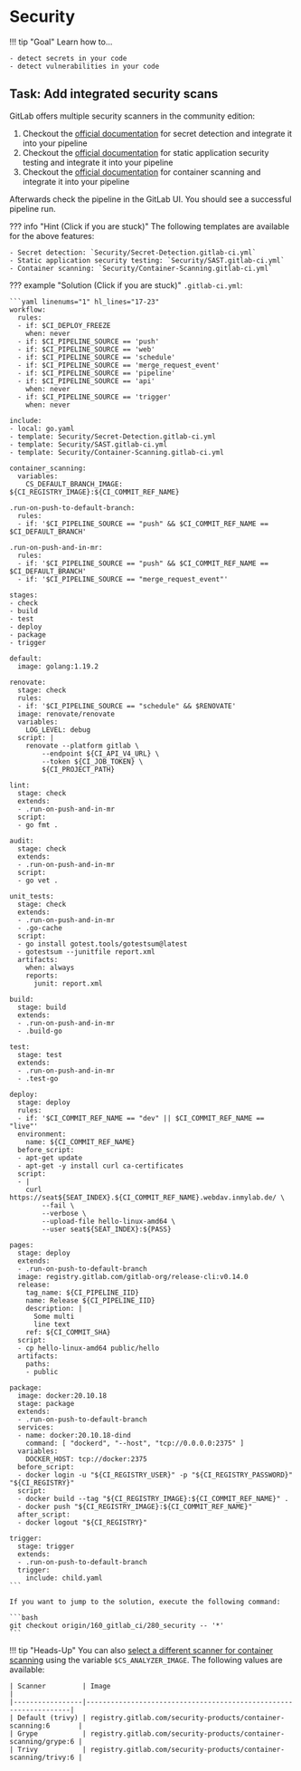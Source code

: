 # Security

!!! tip "Goal"
    Learn how to...

    - detect secrets in your code
    - detect vulnerabilities in your code

## Task: Add integrated security scans

GitLab offers multiple security scanners in the community edition:

1. Checkout the [official documentation](https://docs.gitlab.com/ee/user/application_security/secret_detection/index.html) for secret detection and integrate it into your pipeline
1. Checkout the [official documentation](https://docs.gitlab.com/ee/user/application_security/sast/index.html) for static application security testing and integrate it into your pipeline
1. Checkout the [official documentation](https://docs.gitlab.com/ee/user/application_security/container_scanning/index.html) for container scanning and integrate it into your pipeline

Afterwards check the pipeline in the GitLab UI. You should see a successful pipeline run.

??? info "Hint (Click if you are stuck)"
    The following templates are available for the above features:

    - Secret detection: `Security/Secret-Detection.gitlab-ci.yml`
    - Static application security testing: `Security/SAST.gitlab-ci.yml`
    - Container scanning: `Security/Container-Scanning.gitlab-ci.yml`

??? example "Solution (Click if you are stuck)"
    `.gitlab-ci.yml`:

    ```yaml linenums="1" hl_lines="17-23"
    workflow:
      rules:
      - if: $CI_DEPLOY_FREEZE
        when: never
      - if: $CI_PIPELINE_SOURCE == 'push'
      - if: $CI_PIPELINE_SOURCE == 'web'
      - if: $CI_PIPELINE_SOURCE == 'schedule'
      - if: $CI_PIPELINE_SOURCE == 'merge_request_event'
      - if: $CI_PIPELINE_SOURCE == 'pipeline'
      - if: $CI_PIPELINE_SOURCE == 'api'
        when: never
      - if: $CI_PIPELINE_SOURCE == 'trigger'
        when: never
      
    include:
    - local: go.yaml
    - template: Security/Secret-Detection.gitlab-ci.yml
    - template: Security/SAST.gitlab-ci.yml
    - template: Security/Container-Scanning.gitlab-ci.yml

    container_scanning:
      variables:
        CS_DEFAULT_BRANCH_IMAGE: ${CI_REGISTRY_IMAGE}:${CI_COMMIT_REF_NAME}

    .run-on-push-to-default-branch:
      rules:
      - if: '$CI_PIPELINE_SOURCE == "push" && $CI_COMMIT_REF_NAME == $CI_DEFAULT_BRANCH'

    .run-on-push-and-in-mr:
      rules:
      - if: '$CI_PIPELINE_SOURCE == "push" && $CI_COMMIT_REF_NAME == $CI_DEFAULT_BRANCH'
      - if: '$CI_PIPELINE_SOURCE == "merge_request_event"'

    stages:
    - check
    - build
    - test
    - deploy
    - package
    - trigger

    default:
      image: golang:1.19.2

    renovate:
      stage: check
      rules:
      - if: '$CI_PIPELINE_SOURCE == "schedule" && $RENOVATE'
      image: renovate/renovate
      variables:
        LOG_LEVEL: debug
      script: |
        renovate --platform gitlab \
            --endpoint ${CI_API_V4_URL} \
            --token ${CI_JOB_TOKEN} \
            ${CI_PROJECT_PATH}

    lint:
      stage: check
      extends:
      - .run-on-push-and-in-mr
      script:
      - go fmt .

    audit:
      stage: check
      extends:
      - .run-on-push-and-in-mr
      script:
      - go vet .

    unit_tests:
      stage: check
      extends:
      - .run-on-push-and-in-mr
      - .go-cache
      script:
      - go install gotest.tools/gotestsum@latest
      - gotestsum --junitfile report.xml
      artifacts:
        when: always
        reports:
          junit: report.xml

    build:
      stage: build
      extends:
      - .run-on-push-and-in-mr
      - .build-go

    test:
      stage: test
      extends:
      - .run-on-push-and-in-mr
      - .test-go

    deploy:
      stage: deploy
      rules:
      - if: '$CI_COMMIT_REF_NAME == "dev" || $CI_COMMIT_REF_NAME == "live"'
      environment:
        name: ${CI_COMMIT_REF_NAME}
      before_script:
      - apt-get update
      - apt-get -y install curl ca-certificates
      script:
      - |
        curl https://seat${SEAT_INDEX}.${CI_COMMIT_REF_NAME}.webdav.inmylab.de/ \
            --fail \
            --verbose \
            --upload-file hello-linux-amd64 \
            --user seat${SEAT_INDEX}:${PASS}

    pages:
      stage: deploy
      extends:
      - .run-on-push-to-default-branch
      image: registry.gitlab.com/gitlab-org/release-cli:v0.14.0
      release:
        tag_name: ${CI_PIPELINE_IID}
        name: Release ${CI_PIPELINE_IID}
        description: |
          Some multi
          line text
        ref: ${CI_COMMIT_SHA}
      script:
      - cp hello-linux-amd64 public/hello
      artifacts:
        paths:
        - public

    package:
      image: docker:20.10.18
      stage: package
      extends:
      - .run-on-push-to-default-branch
      services:
      - name: docker:20.10.18-dind
        command: [ "dockerd", "--host", "tcp://0.0.0.0:2375" ]
      variables:
        DOCKER_HOST: tcp://docker:2375
      before_script:
      - docker login -u "${CI_REGISTRY_USER}" -p "${CI_REGISTRY_PASSWORD}" "${CI_REGISTRY}"
      script:
      - docker build --tag "${CI_REGISTRY_IMAGE}:${CI_COMMIT_REF_NAME}" .
      - docker push "${CI_REGISTRY_IMAGE}:${CI_COMMIT_REF_NAME}"
      after_script:
      - docker logout "${CI_REGISTRY}"

    trigger:
      stage: trigger
      extends:
      - .run-on-push-to-default-branch
      trigger:
        include: child.yaml
    ```
    
    If you want to jump to the solution, execute the following command:

    ```bash
    git checkout origin/160_gitlab_ci/280_security -- '*'
    ```

!!! tip "Heads-Up"
    You can also [select a different scanner for container scanning](https://docs.gitlab.com/ee/user/application_security/container_scanning/index.html#change-scanners) using the variable `$CS_ANALYZER_IMAGE`. The following values are available:

    | Scanner         | Image                                                            |
    |-----------------|------------------------------------------------------------------|
    | Default (trivy) | registry.gitlab.com/security-products/container-scanning:6       |
    | Grype           | registry.gitlab.com/security-products/container-scanning/grype:6 |
    | Trivy           | registry.gitlab.com/security-products/container-scanning/trivy:6 |
